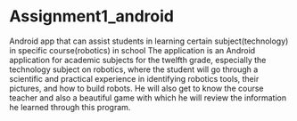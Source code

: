# Assignment1_android
Android app that can assist students in learning certain subject(technology) in specific course(robotics) in school 
The application is an Android application for academic subjects for the twelfth grade, especially the technology subject
on robotics, where the student will go through a scientific and practical experience in identifying robotics tools, their
pictures, and how to build robots. He will also get to know the course teacher and also a beautiful game with which he
will review the information he learned through this program.
